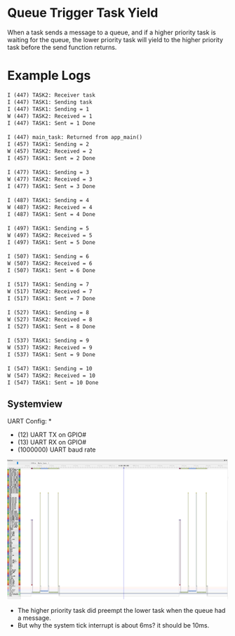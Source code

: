 # Queue Trigger Task Yield

When a task sends a message to a queue, and if a higher priority task is waiting for the queue, the lower priority task will yield to the higher priority task before the send function returns.

# Example Logs

```
I (447) TASK2: Receiver task
I (447) TASK1: Sending task
I (447) TASK1: Sending = 1
W (447) TASK2: Received = 1
I (447) TASK1: Sent = 1 Done 

I (447) main_task: Returned from app_main()
I (457) TASK1: Sending = 2
W (457) TASK2: Received = 2
I (457) TASK1: Sent = 2 Done 

I (477) TASK1: Sending = 3
W (477) TASK2: Received = 3
I (477) TASK1: Sent = 3 Done 

I (487) TASK1: Sending = 4
W (487) TASK2: Received = 4
I (487) TASK1: Sent = 4 Done 

I (497) TASK1: Sending = 5
W (497) TASK2: Received = 5
I (497) TASK1: Sent = 5 Done 

I (507) TASK1: Sending = 6
W (507) TASK2: Received = 6
I (507) TASK1: Sent = 6 Done 

I (517) TASK1: Sending = 7
W (517) TASK2: Received = 7
I (517) TASK1: Sent = 7 Done 

I (527) TASK1: Sending = 8
W (527) TASK2: Received = 8
I (527) TASK1: Sent = 8 Done 

I (537) TASK1: Sending = 9
W (537) TASK2: Received = 9
I (537) TASK1: Sent = 9 Done 

I (547) TASK1: Sending = 10
W (547) TASK2: Received = 10
I (547) TASK1: Sent = 10 Done 
```

## Systemview

UART Config:
* 
* (12) UART TX on GPIO#
* (13) UART RX on GPIO#
* (1000000) UART baud rate

![queue_yield](queue_yield.png)

* The higher priority task did preempt the lower task when the queue had a message.
* But why the system tick interrupt is about 6ms? it should be 10ms.